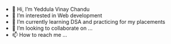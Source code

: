 - 👋 Hi, I’m Yeddula Vinay Chandu
- 👀 I’m interested in Web development
- 🌱 I’m currently learning DSA and practicing for my placements
- 💞️ I’m looking to collaborate on ...
- 📫 How to reach me ...

<!---
Vinaychandu5221/Vinaychandu5221 is a ✨ special ✨ repository because its `README.md` (this file) appears on your GitHub profile.
You can click the Preview link to take a look at your changes.
--->
